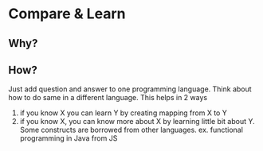 # Compare & Learn

## Why?


## How?
Just add question and answer to one programming language.
Think about how to do same in a different language.
This helps in 2 ways
1. if you know X you can learn Y by creating mapping from X to Y
2. if you know X, you can know more about X by learning little bit about Y. Some constructs are borrowed from other languages. ex. functional programming in Java from JS

